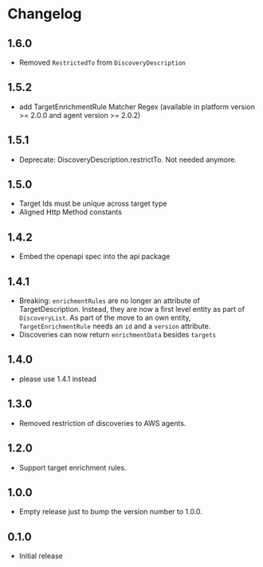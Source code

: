 # Changelog

## 1.6.0
- Removed `RestrictedTo` from `DiscoveryDescription`

## 1.5.2
- add TargetEnrichmentRule Matcher Regex (available in platform version >= 2.0.0 and agent version >= 2.0.2)

## 1.5.1
- Deprecate: DiscoveryDescription.restrictTo. Not needed anymore.

## 1.5.0
- Target Ids must be unique across target type
- Aligned Http Method constants

## 1.4.2
- Embed the openapi spec into the api package

## 1.4.1
- Breaking: `enrichmentRules` are no longer an attribute of TargetDescription. Instead, they are now a first level entity as part of `DiscoveryList`. As part of the move to an own entity, `TargetEnrichmentRule` needs an `id` and a `version` attribute.
- Discoveries can now return `enrichmentData` besides `targets`

## 1.4.0

- please use 1.4.1 instead

## 1.3.0

- Removed restriction of discoveries to AWS agents.

## 1.2.0

- Support target enrichment rules.

## 1.0.0

 - Empty release just to bump the version number to 1.0.0.

## 0.1.0

 - Initial release